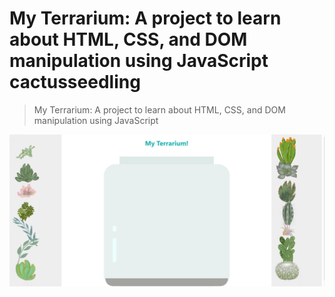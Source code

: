 # My Terrarium: A project to learn about HTML, CSS, and DOM manipulation using JavaScript cactusseedling



> My Terrarium: A project to learn about HTML, CSS, and DOM manipulation using JavaScript 

![The Whole Project](https://github.com/Sadraw/Terrarium-Project/blob/main/images/Terrarium.png)


